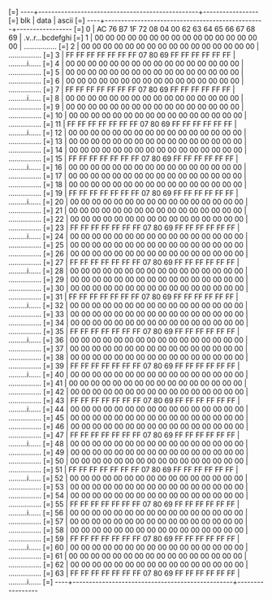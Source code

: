 [=] ----+-------------------------------------------------+-----------------
[=] blk | data                                            | ascii
[=] ----+-------------------------------------------------+-----------------
[=]   0 | AC 76 B7 1F 72 08 04 00 62 63 64 65 66 67 68 69 | .v..r...bcdefghi
[=]   1 | 00 00 00 00 00 00 00 00 00 00 00 00 00 00 00 00 | ................
[=]   2 | 00 00 00 00 00 00 00 00 00 00 00 00 00 00 00 00 | ................
[=]   3 | FF FF FF FF FF FF FF 07 80 69 FF FF FF FF FF FF | .........i......
[=]   4 | 00 00 00 00 00 00 00 00 00 00 00 00 00 00 00 00 | ................
[=]   5 | 00 00 00 00 00 00 00 00 00 00 00 00 00 00 00 00 | ................
[=]   6 | 00 00 00 00 00 00 00 00 00 00 00 00 00 00 00 00 | ................
[=]   7 | FF FF FF FF FF FF FF 07 80 69 FF FF FF FF FF FF | .........i......
[=]   8 | 00 00 00 00 00 00 00 00 00 00 00 00 00 00 00 00 | ................
[=]   9 | 00 00 00 00 00 00 00 00 00 00 00 00 00 00 00 00 | ................
[=]  10 | 00 00 00 00 00 00 00 00 00 00 00 00 00 00 00 00 | ................
[=]  11 | FF FF FF FF FF FF FF 07 80 69 FF FF FF FF FF FF | .........i......
[=]  12 | 00 00 00 00 00 00 00 00 00 00 00 00 00 00 00 00 | ................
[=]  13 | 00 00 00 00 00 00 00 00 00 00 00 00 00 00 00 00 | ................
[=]  14 | 00 00 00 00 00 00 00 00 00 00 00 00 00 00 00 00 | ................
[=]  15 | FF FF FF FF FF FF FF 07 80 69 FF FF FF FF FF FF | .........i......
[=]  16 | 00 00 00 00 00 00 00 00 00 00 00 00 00 00 00 00 | ................
[=]  17 | 00 00 00 00 00 00 00 00 00 00 00 00 00 00 00 00 | ................
[=]  18 | 00 00 00 00 00 00 00 00 00 00 00 00 00 00 00 00 | ................
[=]  19 | FF FF FF FF FF FF FF 07 80 69 FF FF FF FF FF FF | .........i......
[=]  20 | 00 00 00 00 00 00 00 00 00 00 00 00 00 00 00 00 | ................
[=]  21 | 00 00 00 00 00 00 00 00 00 00 00 00 00 00 00 00 | ................
[=]  22 | 00 00 00 00 00 00 00 00 00 00 00 00 00 00 00 00 | ................
[=]  23 | FF FF FF FF FF FF FF 07 80 69 FF FF FF FF FF FF | .........i......
[=]  24 | 00 00 00 00 00 00 00 00 00 00 00 00 00 00 00 00 | ................
[=]  25 | 00 00 00 00 00 00 00 00 00 00 00 00 00 00 00 00 | ................
[=]  26 | 00 00 00 00 00 00 00 00 00 00 00 00 00 00 00 00 | ................
[=]  27 | FF FF FF FF FF FF FF 07 80 69 FF FF FF FF FF FF | .........i......
[=]  28 | 00 00 00 00 00 00 00 00 00 00 00 00 00 00 00 00 | ................
[=]  29 | 00 00 00 00 00 00 00 00 00 00 00 00 00 00 00 00 | ................
[=]  30 | 00 00 00 00 00 00 00 00 00 00 00 00 00 00 00 00 | ................
[=]  31 | FF FF FF FF FF FF FF 07 80 69 FF FF FF FF FF FF | .........i......
[=]  32 | 00 00 00 00 00 00 00 00 00 00 00 00 00 00 00 00 | ................
[=]  33 | 00 00 00 00 00 00 00 00 00 00 00 00 00 00 00 00 | ................
[=]  34 | 00 00 00 00 00 00 00 00 00 00 00 00 00 00 00 00 | ................
[=]  35 | FF FF FF FF FF FF FF 07 80 69 FF FF FF FF FF FF | .........i......
[=]  36 | 00 00 00 00 00 00 00 00 00 00 00 00 00 00 00 00 | ................
[=]  37 | 00 00 00 00 00 00 00 00 00 00 00 00 00 00 00 00 | ................
[=]  38 | 00 00 00 00 00 00 00 00 00 00 00 00 00 00 00 00 | ................
[=]  39 | FF FF FF FF FF FF FF 07 80 69 FF FF FF FF FF FF | .........i......
[=]  40 | 00 00 00 00 00 00 00 00 00 00 00 00 00 00 00 00 | ................
[=]  41 | 00 00 00 00 00 00 00 00 00 00 00 00 00 00 00 00 | ................
[=]  42 | 00 00 00 00 00 00 00 00 00 00 00 00 00 00 00 00 | ................
[=]  43 | FF FF FF FF FF FF FF 07 80 69 FF FF FF FF FF FF | .........i......
[=]  44 | 00 00 00 00 00 00 00 00 00 00 00 00 00 00 00 00 | ................
[=]  45 | 00 00 00 00 00 00 00 00 00 00 00 00 00 00 00 00 | ................
[=]  46 | 00 00 00 00 00 00 00 00 00 00 00 00 00 00 00 00 | ................
[=]  47 | FF FF FF FF FF FF FF 07 80 69 FF FF FF FF FF FF | .........i......
[=]  48 | 00 00 00 00 00 00 00 00 00 00 00 00 00 00 00 00 | ................
[=]  49 | 00 00 00 00 00 00 00 00 00 00 00 00 00 00 00 00 | ................
[=]  50 | 00 00 00 00 00 00 00 00 00 00 00 00 00 00 00 00 | ................
[=]  51 | FF FF FF FF FF FF FF 07 80 69 FF FF FF FF FF FF | .........i......
[=]  52 | 00 00 00 00 00 00 00 00 00 00 00 00 00 00 00 00 | ................
[=]  53 | 00 00 00 00 00 00 00 00 00 00 00 00 00 00 00 00 | ................
[=]  54 | 00 00 00 00 00 00 00 00 00 00 00 00 00 00 00 00 | ................
[=]  55 | FF FF FF FF FF FF FF 07 80 69 FF FF FF FF FF FF | .........i......
[=]  56 | 00 00 00 00 00 00 00 00 00 00 00 00 00 00 00 00 | ................
[=]  57 | 00 00 00 00 00 00 00 00 00 00 00 00 00 00 00 00 | ................
[=]  58 | 00 00 00 00 00 00 00 00 00 00 00 00 00 00 00 00 | ................
[=]  59 | FF FF FF FF FF FF FF 07 80 69 FF FF FF FF FF FF | .........i......
[=]  60 | 00 00 00 00 00 00 00 00 00 00 00 00 00 00 00 00 | ................
[=]  61 | 00 00 00 00 00 00 00 00 00 00 00 00 00 00 00 00 | ................
[=]  62 | 00 00 00 00 00 00 00 00 00 00 00 00 00 00 00 00 | ................
[=]  63 | FF FF FF FF FF FF FF 07 80 69 FF FF FF FF FF FF | .........i......
[=] ----+-------------------------------------------------+-----------------
